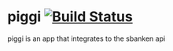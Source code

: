 # piggi [![Build Status](https://travis-ci.com/mariusbreivik/piggi.svg?branch=master)](https://travis-ci.com/mariusbreivik/piggi)
piggi is an app that integrates to the sbanken api
